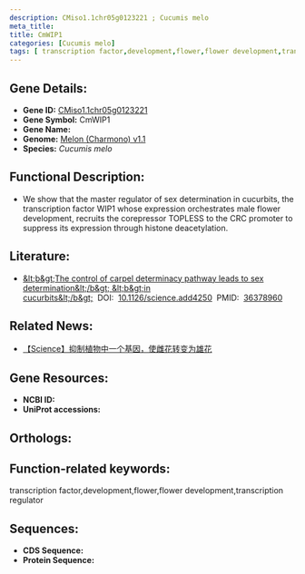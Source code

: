 ```yaml
---
description: CMiso1.1chr05g0123221 ; Cucumis melo
meta_title:
title: CmWIP1
categories: [Cucumis melo]
tags: [ transcription factor,development,flower,flower development,transcription regulator ]
---
```


## Gene Details:
- **Gene ID:**	[CMiso1.1chr05g0123221]()
- **Gene Symbol:** CmWIP1
- **Gene Name:** 
- **Genome:** [Melon (Charmono) v1.1]()
- **Species:** *Cucumis melo*

## Functional Description:
   - We show that the master regulator of sex determination in cucurbits, the transcription factor WIP1 whose expression orchestrates male flower development, recruits the corepressor TOPLESS to the CRC promoter to suppress its expression through histone deacetylation.

## Literature:
   - [&amp;lt;b&amp;gt;The control of carpel determinacy pathway leads to sex determination&amp;lt;/b&amp;gt; &amp;lt;b&amp;gt;in cucurbits&amp;lt;/b&amp;gt;]( https://www.science.org/doi/10.1126/science.add4250#supplementary-materials)&nbsp;&nbsp;DOI:&nbsp;&nbsp;[10.1126/science.add4250](https://www.science.org/doi/10.1126/science.add4250#supplementary-materials)&nbsp;&nbsp;PMID:&nbsp;&nbsp;[36378960](https://pubmed.ncbi.nlm.nih.gov/36378960/)

## Related News:
   - [【Science】抑制植物中一个基因，使雌花转变为雄花](https://mp.weixin.qq.com/s/dor73DQvEgKfaFkn0JKYOA)

## Gene Resources:
- **NCBI ID:** [](https://www.ncbi.nlm.nih.gov/gene/?term=)
- **UniProt accessions:** [](https://www.uniprot.org/uniprotkb//entry)

## Orthologs:


## Function-related keywords:
transcription factor,development,flower,flower development,transcription regulator

## Sequences:
- **CDS Sequence:**
- **Protein Sequence:**
